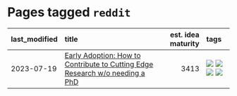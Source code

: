 # Pages tagged `reddit`

|last_modified|title|est. idea maturity|tags
|:---|:---|---:|:---|
|2023-07-19|[Early Adoption: How to Contribute to Cutting Edge Research w/o needing a PhD](../early_adoption_and_fomo.md)|3413|[![](https://img.shields.io/badge/tag-career_advice-2c91b4)](../tags/career_advice.md) [![](https://img.shields.io/badge/tag-early_adoption-d2ea1b)](../tags/early_adoption.md) [![](https://img.shields.io/badge/tag-mentoring-dce8fa)](../tags/mentoring.md) [![](https://img.shields.io/badge/tag-reddit-82f36e)](../tags/reddit.md)|